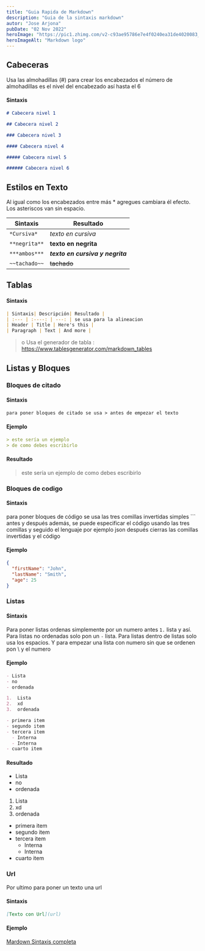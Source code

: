 ```yaml
---
title: "Guia Rapida de Markdown"
description: "Guia de la sintaxis markdown"
autor: "Jose Arjona"
pubDate: "02 Nov 2022"
heroImage: "https://pic1.zhimg.com/v2-c93ae95786e7e4f0240ea31de4020083_r.jpg?source=172ae18b"
heroImageAlt: "Markdown logo"
---
```


## Cabeceras

Usa las almohadillas (#) para crear los encabezados el número de almohadillas es el nivel del encabezado así hasta el 6

#### Sintaxis

```md
# Cabecera nivel 1

## Cabecera nivel 2

### Cabecera nivel 3

#### Cabecera nivel 4

##### Cabecera nivel 5

###### Cabecera nivel 6
```

## Estilos en Texto

Al igual como los encabezados entre más \* agregues cambiara él efecto. Los asteriscos van sin espacio.

| **Sintaxis**  | **Resultado**                    |
| ------------- | -------------------------------- |
| `*Cursiva*`   | _texto en cursiva_               |
| `**negrita**` | **texto en negrita**             |
| `***ambos***` | **_texto en cursiva y negrita_** |
| `~~tachado~~` | ~~tachado~~                      |

## Tablas

#### Sintaxis

```markdown
| Sintaxis| Descripción| Resultado |
| :--- | :----: | ---: | se usa para la alineacion
| Header | Title | Here's this |
| Paragraph | Text | And more |
```

> o Usa el generador de tabla : https://www.tablesgenerator.com/markdown_tables

## Listas y Bloques

### Bloques de citado

#### Sintaxis

```md
para poner bloques de citado se usa > antes de empezar el texto
```

#### Ejemplo

```md
> este sería un ejemplo
> de como debes escribirlo
```

#### Resultado

> este sería un ejemplo
> de como debes escribirlo

### Bloques de codigo

#### Sintaxis

para poner bloques de código se usa las tres comillas invertidas simples ``` antes y después además, se puede especificar el código usando las tres comillas
y seguido el lenguaje por ejemplo json después cierras las comillas invertidas y el código

#### Ejemplo

```json
{
  "firstName": "John",
  "lastName": "Smith",
  "age": 25
}
```

### Listas

#### Sintaxis

Para poner listas ordenas simplemente por un numero antes `1.` lista y así.
Para listas no ordenadas solo pon un `-` lista.
Para listas dentro de listas solo usa los espacios.
Y para empezar una lista con numero sin que se ordenen pon \ y el numero

#### Ejemplo

```md
- Lista
- no
- ordenada

1.  Lista
2.  xd
3.  ordenada

- primera item
- segundo item
- tercera item
  - Interna
  - Interna
- cuarto item
```

#### Resultado

- Lista
- no
- ordenada

1.  Lista
2.  xd
3.  ordenada

- primera item
- segundo item
- tercera item
  - Interna
  - Interna
- cuarto item

### Url

Por ultimo para poner un texto una url

#### Sintaxis

```md
[Texto con Url](url)
```

#### Ejemplo

[Mardown Sintaxis completa](https://www.markdownguide.org/basic-syntax/)

